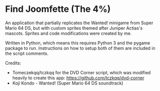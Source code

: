 # Find Joomfette (The 4%)
An application that partially replicates the Wanted! minigame from Super Mario 64 DS, but with custom sprites themed after Juniper Actias's mascots.
Sprites and code modifications were created by me.

Written in Python, which means this requires Python 3 and the pygame package to run.
Instructions on how to setup both of them are included in the script comments.

Credits:
* Tomeczekqq/tczkqq for the DVD Corner script, which was modified heavily to create this app: https://github.com/tczkqq/dvd-corner
* Koji Kondo - Wanted! (Super Mario 64 DS soundtrack)
